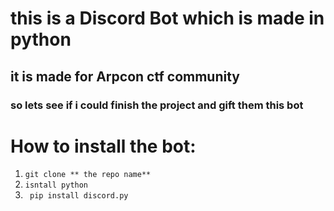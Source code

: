 # this is a Discord Bot which is made in python
## it is made for Arpcon ctf community 
### so lets see if i could finish the project and gift them this bot
# How to install the bot:
1. ``` git clone ** the repo name** ```
2. ``` isntall python ```
3. ``` pip install discord.py``` 